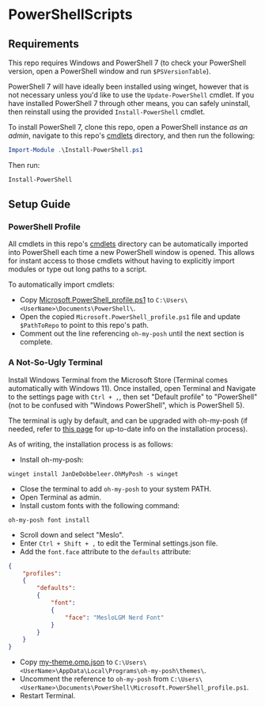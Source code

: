 # PowerShellScripts

## Requirements

This repo requires Windows and PowerShell 7 (to check your PowerShell version, open a PowerShell window and run `$PSVersionTable`).

PowerShell 7 will have ideally  been installed using winget, however that is not necessary unless you'd like to use the `Update-PowerShell` cmdlet. If you have installed PowerShell 7 through other means, you can safely uninstall, then reinstall using the provided `Install-PowerShell` cmdlet.

 To install PowerShell 7, clone this repo, open a PowerShell instance *as an admin*, navigate to this repo's [cmdlets](/cmdlets/) directory, and then run the following:
```PowerShell
Import-Module .\Install-PowerShell.ps1
```

Then run:
```PowerShell
Install-PowerShell
```

## Setup Guide

### PowerShell Profile

All cmdlets in this repo's [cmdlets](/cmdlets/) directory can be automatically imported into PowerShell each time a new PowerShell window is opened. This allows for instant access to those cmdlets without having to explicitly import modules or type out long paths to a script.

To automatically import cmdlets:

- Copy [Microsoft.PowerShell_profile.ps1](profile/Microsoft.PowerShell_profile.ps1) to `C:\Users\<UserName>\Documents\PowerShell\`.
- Open the copied `Microsoft.PowerShell_profile.ps1` file and update `$PathToRepo` to point to this repo's path.
- Comment out the line referencing `oh-my-posh` until the next section is complete.

### A Not-So-Ugly Terminal

Install Windows Terminal from the Microsoft Store (Terminal comes automatically with Windows 11). Once installed, open Terminal and Navigate to the settings page with `Ctrl + ,`, then set "Default profile" to "PowerShell" (not to be confused with "Windows PowerShell", which is PowerShell 5).

The terminal is ugly by default, and can be upgraded with oh-my-posh (if needed, refer to [this page](https://ohmyposh.dev/docs/installation/windows) for up-to-date info on the installation process).

As of writing, the installation process is as follows:

- Install oh-my-posh:
```
winget install JanDeDobbeleer.OhMyPosh -s winget
```
- Close the terminal to add `oh-my-posh` to your system PATH.
- Open Terminal as admin.
- Install custom fonts with the following command:
```
oh-my-posh font install
```
- Scroll down and select "Meslo".
- Enter `Ctrl + Shift + ,` to edit the Terminal settings.json file.
- Add the `font.face` attribute to the `defaults` attribute:
```json
{
    "profiles":
    {
        "defaults":
        {
            "font": 
            {
                "face": "MesloLGM Nerd Font"
            }
        }
    }
}
```
- Copy [my-theme.omp.json](profile/my-theme.omp.json) to `C:\Users\<UserName>\AppData\Local\Programs\oh-my-posh\themes\`.
- Uncomment the reference to `oh-my-posh` from `C:\Users\<UserName>\Documents\PowerShell\Microsoft.PowerShell_profile.ps1`.
- Restart Terminal.